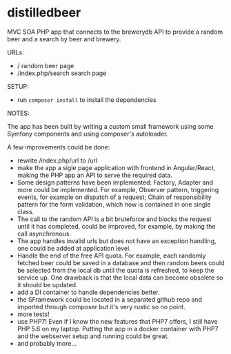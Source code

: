# distilledbeer

MVC SOA PHP app that connects to the brewerydb API to provide a random beer and a search by beer and brewery.

URLs:
- / random beer page
- /index.php/search search page

SETUP:
- run `composer install` to install the dependencies

NOTES:

The app has been built by writing a custom small framework using some Symfony components and using composer's autoloader.

A  few improvements could be done:
- rewrite /index.php/url to /url
- make the app a sigle page application with frontend in Angular/React, making the PHP app an API to serve the required data.
- Some design patterns have been implemented: Factory, Adapter and more could be implemented.
For example, Observer pattern, triggering events, for example on dispatch of a request;
Chain of responsibility pattern for the form validation, which now is contained in one single class.
- The call to the random API is a bit bruteforce and blocks the request until it has completed, could be improved, for example, by making the call asynchronous.
- The app handles invalid urls but does not have an exception handling, one could be added at application level.
- Handle the end of the free API quota. For example, each randomly fetched beer could be saved in a database and then random beers could be selected from the local db until the quota is refreshed, to keep the service up.
One drawback is that the local data can become obsolete so it should be updated.
- add a DI container to handle dependencies better.
- the SFramework could be located in a separated github repo and imported through composer but it's very rustic so no point.
- more tests!
- use PHP7! Even if I know the new features that PHP7 offers, I still have PHP 5.6 on my laptop. Putting the app in a docker container with PHP7 and the webserver setup and running could be great.
- and probably more...
